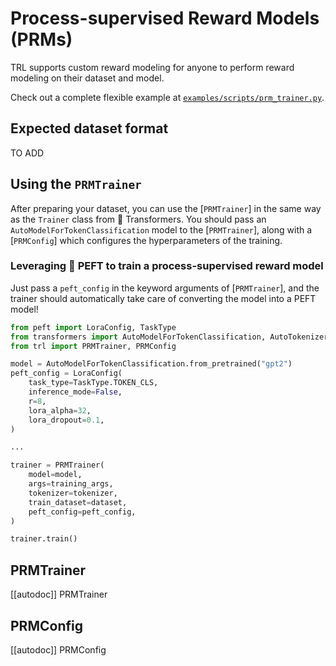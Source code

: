# Process-supervised Reward Models (PRMs)

TRL supports custom reward modeling for anyone to perform reward modeling on their dataset and model.

Check out a complete flexible example at [`examples/scripts/prm_trainer.py`](https://github.com/huggingface/trl/tree/main/examples/scripts/prm_modeling.py).

## Expected dataset format

TO ADD

## Using the `PRMTrainer`

After preparing your dataset, you can use the [`PRMTrainer`] in the same way as the `Trainer` class from 🤗 Transformers.
You should pass an `AutoModelForTokenClassification` model to the [`PRMTrainer`], along with a [`PRMConfig`] which configures the hyperparameters of the training.

### Leveraging 🤗 PEFT to train a process-supervised reward model

Just pass a `peft_config` in the keyword arguments of [`PRMTrainer`], and the trainer should automatically take care of converting the model into a PEFT model!

```python
from peft import LoraConfig, TaskType
from transformers import AutoModelForTokenClassification, AutoTokenizer
from trl import PRMTrainer, PRMConfig

model = AutoModelForTokenClassification.from_pretrained("gpt2")
peft_config = LoraConfig(
    task_type=TaskType.TOKEN_CLS,
    inference_mode=False,
    r=8,
    lora_alpha=32,
    lora_dropout=0.1,
)

...

trainer = PRMTrainer(
    model=model,
    args=training_args,
    tokenizer=tokenizer,
    train_dataset=dataset,
    peft_config=peft_config,
)

trainer.train()

```

## PRMTrainer

[[autodoc]] PRMTrainer

## PRMConfig

[[autodoc]] PRMConfig
